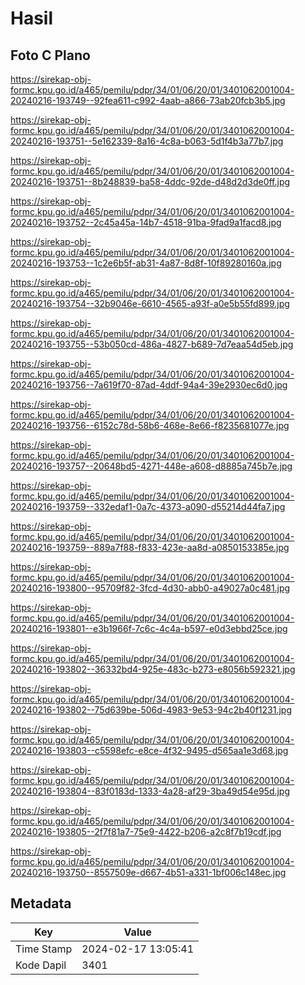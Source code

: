 # Hasil

## Foto C Plano

https://sirekap-obj-formc.kpu.go.id/a465/pemilu/pdpr/34/01/06/20/01/3401062001004-20240216-193749--92fea611-c992-4aab-a866-73ab20fcb3b5.jpg

https://sirekap-obj-formc.kpu.go.id/a465/pemilu/pdpr/34/01/06/20/01/3401062001004-20240216-193751--5e162339-8a16-4c8a-b063-5d1f4b3a77b7.jpg

https://sirekap-obj-formc.kpu.go.id/a465/pemilu/pdpr/34/01/06/20/01/3401062001004-20240216-193751--8b248839-ba58-4ddc-92de-d48d2d3de0ff.jpg

https://sirekap-obj-formc.kpu.go.id/a465/pemilu/pdpr/34/01/06/20/01/3401062001004-20240216-193752--2c45a45a-14b7-4518-91ba-9fad9a1facd8.jpg

https://sirekap-obj-formc.kpu.go.id/a465/pemilu/pdpr/34/01/06/20/01/3401062001004-20240216-193753--1c2e6b5f-ab31-4a87-8d8f-10f89280160a.jpg

https://sirekap-obj-formc.kpu.go.id/a465/pemilu/pdpr/34/01/06/20/01/3401062001004-20240216-193754--32b9046e-6610-4565-a93f-a0e5b55fd899.jpg

https://sirekap-obj-formc.kpu.go.id/a465/pemilu/pdpr/34/01/06/20/01/3401062001004-20240216-193755--53b050cd-486a-4827-b689-7d7eaa54d5eb.jpg

https://sirekap-obj-formc.kpu.go.id/a465/pemilu/pdpr/34/01/06/20/01/3401062001004-20240216-193756--7a619f70-87ad-4ddf-94a4-39e2930ec6d0.jpg

https://sirekap-obj-formc.kpu.go.id/a465/pemilu/pdpr/34/01/06/20/01/3401062001004-20240216-193756--6152c78d-58b6-468e-8e66-f8235681077e.jpg

https://sirekap-obj-formc.kpu.go.id/a465/pemilu/pdpr/34/01/06/20/01/3401062001004-20240216-193757--20648bd5-4271-448e-a608-d8885a745b7e.jpg

https://sirekap-obj-formc.kpu.go.id/a465/pemilu/pdpr/34/01/06/20/01/3401062001004-20240216-193759--332edaf1-0a7c-4373-a090-d55214d44fa7.jpg

https://sirekap-obj-formc.kpu.go.id/a465/pemilu/pdpr/34/01/06/20/01/3401062001004-20240216-193759--889a7f88-f833-423e-aa8d-a0850153385e.jpg

https://sirekap-obj-formc.kpu.go.id/a465/pemilu/pdpr/34/01/06/20/01/3401062001004-20240216-193800--95709f82-3fcd-4d30-abb0-a49027a0c481.jpg

https://sirekap-obj-formc.kpu.go.id/a465/pemilu/pdpr/34/01/06/20/01/3401062001004-20240216-193801--e3b1966f-7c6c-4c4a-b597-e0d3ebbd25ce.jpg

https://sirekap-obj-formc.kpu.go.id/a465/pemilu/pdpr/34/01/06/20/01/3401062001004-20240216-193802--36332bd4-925e-483c-b273-e8056b592321.jpg

https://sirekap-obj-formc.kpu.go.id/a465/pemilu/pdpr/34/01/06/20/01/3401062001004-20240216-193802--75d639be-506d-4983-9e53-94c2b40f1231.jpg

https://sirekap-obj-formc.kpu.go.id/a465/pemilu/pdpr/34/01/06/20/01/3401062001004-20240216-193803--c5598efc-e8ce-4f32-9495-d565aa1e3d68.jpg

https://sirekap-obj-formc.kpu.go.id/a465/pemilu/pdpr/34/01/06/20/01/3401062001004-20240216-193804--83f0183d-1333-4a28-af29-3ba49d54e95d.jpg

https://sirekap-obj-formc.kpu.go.id/a465/pemilu/pdpr/34/01/06/20/01/3401062001004-20240216-193805--2f7f81a7-75e9-4422-b206-a2c8f7b19cdf.jpg

https://sirekap-obj-formc.kpu.go.id/a465/pemilu/pdpr/34/01/06/20/01/3401062001004-20240216-193750--8557509e-d667-4b51-a331-1bf006c148ec.jpg


## Metadata

| Key        | Value               |
| ---------- | ------------------- |
| Time Stamp | 2024-02-17 13:05:41 |
| Kode Dapil | 3401                |



